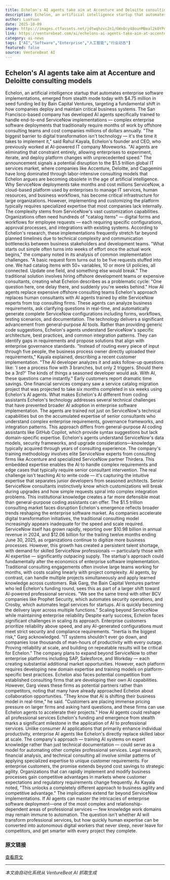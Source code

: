 ```yaml
---
title: Echelon's AI agents take aim at Accenture and Deloitte consulting models
description: Echelon, an artificial intelligence startup that automates enterprise software implementations, emerged from stealth mode today with $4.75 million in seed funding led by Bain Capital Ventures, targeti
author: LuoYuan
date: 2025-10-09
image: https://images.ctfassets.net/jdtwqhzvc2n1/6Wx0cy48ounMBeal2k0YPo/61ea707f3d72649cd7670e2cc4e809b6/nuneybits_Vector_art_of_AI_robot_coding_9f59b4e8-0719-4d4f-8bf3-025933b4c3f3.webp
link: https://venturebeat.com/ai/echelons-ai-agents-take-aim-at-accenture-and-deloitte-consulting-models
category: ai-news
tags: ["AI","Software","Enterprise","人工智能","行业动态"]
featured: false
source: VentureBeat AI
---
```


## Echelon's AI agents take aim at Accenture and Deloitte consulting models

Echelon, an artificial intelligence startup that automates enterprise software implementations, emerged from stealth mode today with $4.75 million in seed funding led by Bain Capital Ventures, targeting a fundamental shift in how companies deploy and maintain critical business systems.
The San Francisco-based company has developed AI agents specifically trained to handle end-to-end ServiceNow implementations — complex enterprise software deployments that traditionally require months of work by offshore consulting teams and cost companies millions of dollars annually.
"The biggest barrier to digital transformation isn't technology — it's the time it takes to implement it," said Rahul Kayala, Echelon's founder and CEO, who previously worked at AI-powered IT company Moveworks. "AI agents are eliminating that constraint entirely, allowing enterprises to experiment, iterate, and deploy platform changes with unprecedented speed."
The announcement signals a potential disruption to the $1.5 trillion global IT services market, where companies like Accenture, Deloitte, and Capgemini have long dominated through labor-intensive consulting models that Echelon argues are becoming obsolete in the age of artificial intelligence.
Why ServiceNow deployments take months and cost millions
ServiceNow, a cloud-based platform used by enterprises to manage IT services, human resources, and business workflows, has become critical infrastructure for large organizations. However, implementing and customizing the platform typically requires specialized expertise that most companies lack internally.
The complexity stems from ServiceNow's vast customization capabilities. Organizations often need hundreds of "catalog items" — digital forms and workflows for employee requests — each requiring specific configurations, approval processes, and integrations with existing systems. According to Echelon's research, these implementations frequently stretch far beyond planned timelines due to technical complexity and communication bottlenecks between business stakeholders and development teams.
"What starts out simple often turns into weeks of effort once the actual work begins," the company noted in its analysis of common implementation challenges. "A basic request form turns out to be five requests stuffed into one. We had catalog items with 50+ variables, 10 or more UI policies, all connected. Update one field, and something else would break."
The traditional solution involves hiring offshore development teams or expensive consultants, creating what Echelon describes as a problematic cycle: "One question here, one delay there, and suddenly you're weeks behind."
How AI agents replace expensive offshore consulting teams
Echelon's approach replaces human consultants with AI agents trained by elite ServiceNow experts from top consulting firms. These agents can analyze business requirements, ask clarifying questions in real-time, and automatically generate complete ServiceNow configurations including forms, workflows, testing scenarios, and documentation.
The technology delivers a significant advancement from general-purpose AI tools. Rather than providing generic code suggestions, Echelon's agents understand ServiceNow's specific architecture, best practices, and common integration patterns. They can identify gaps in requirements and propose solutions that align with enterprise governance standards.
"Instead of routing every piece of input through five people, the business process owner directly uploaded their requirements," Kayala explained, describing a recent customer implementation. "The AI developer analyzes it and asks follow-up questions like: 'I see a process flow with 3 branches, but only 2 triggers. Should there be a 3rd?' The kinds of things a seasoned developer would ask. With AI, these questions came instantly."
Early customers report dramatic time savings. One financial services company saw a service catalog migration project that was projected to take six months completed in six weeks using Echelon's AI agents.
What makes Echelon's AI different from coding assistants
Echelon's technology addresses several technical challenges that have prevented broader AI adoption in enterprise software implementation. The agents are trained not just on ServiceNow's technical capabilities but on the accumulated expertise of senior consultants who understand complex enterprise requirements, governance frameworks, and integration patterns.
This approach differs from general-purpose AI coding assistants like GitHub Copilot, which provide syntax suggestions but lack domain-specific expertise. Echelon's agents understand ServiceNow's data models, security frameworks, and upgrade considerations—knowledge typically acquired through years of consulting experience.
The company's training methodology involves elite ServiceNow experts from consulting firms like Accenture and specialized ServiceNow partner Thirdera. This embedded expertise enables the AI to handle complex requirements and edge cases that typically require senior consultant intervention.
The real challenge isn't teaching AI to write code — it's capturing the intuitive expertise that separates junior developers from seasoned architects. Senior ServiceNow consultants instinctively know which customizations will break during upgrades and how simple requests spiral into complex integration problems. This institutional knowledge creates a far more defensible moat than general-purpose coding assistants can offer.
The $1.5 trillion consulting market faces disruption
Echelon's emergence reflects broader trends reshaping the enterprise software market. As companies accelerate digital transformation initiatives, the traditional consulting model increasingly appears inadequate for the speed and scale required.
ServiceNow itself has grown rapidly, reporting over $10.98 billion in annual revenue in 2024, and $12.06 billion for the trailing twelve months ending June 30, 2025, as organizations continue to digitize more business processes. However, this growth has created a persistent talent shortage, with demand for skilled ServiceNow professionals — particularly those with AI expertise — significantly outpacing supply.
The startup's approach could fundamentally alter the economics of enterprise software implementation. Traditional consulting engagements often involve large teams working for months, with costs scaling linearly with project complexity. AI agents, by contrast, can handle multiple projects simultaneously and apply learned knowledge across customers.
Rak Garg, the Bain Capital Ventures partner who led Echelon's funding round, sees this as part of a larger shift toward AI-powered professional services. "We see the same trend with other BCV companies like Prophet Security, which automates security operations, and Crosby, which automates legal services for startups. AI is quickly becoming the delivery layer across multiple functions."
Scaling beyond ServiceNow while maintaining enterprise reliability
Despite early success, Echelon faces significant challenges in scaling its approach. Enterprise customers prioritize reliability above speed, and any AI-generated configurations must meet strict security and compliance requirements.
"Inertia is the biggest risk," Garg acknowledged. "IT systems shouldn't ever go down, and companies lose thousands of man-hours of productivity with every outage. Proving reliability at scale, and building on repeatable results will be critical for Echelon."
The company plans to expand beyond ServiceNow to other enterprise platforms including SAP, Salesforce, and Workday — each creating substantial additional market opportunities. However, each platform requires developing new domain expertise and training models on platform-specific best practices.
Echelon also faces potential competition from established consulting firms that are developing their own AI capabilities. However, Garg views these firms as potential partners rather than competitors, noting that many have already approached Echelon about collaboration opportunities.
"They know that AI is shifting their business model in real-time," he said. "Customers are placing immense pricing pressure on larger firms and asking hard questions, and these firms can use Echelon agents to accelerate their projects."
How AI agents could reshape all professional services
Echelon's funding and emergence from stealth marks a significant milestone in the application of AI to professional services. Unlike consumer AI applications that primarily enhance individual productivity, enterprise AI agents like Echelon's directly replace skilled labor at scale.
The company's approach — training AI systems on expert knowledge rather than just technical documentation — could serve as a model for automating other complex professional services. Legal research, financial analysis, and technical consulting all involve similar patterns of applying specialized expertise to unique customer requirements.
For enterprise customers, the promise extends beyond cost savings to strategic agility. Organizations that can rapidly implement and modify business processes gain competitive advantages in markets where customer expectations and regulatory requirements change frequently.
As Kayala noted, "This unlocks a completely different approach to business agility and competitive advantage."
The implications extend far beyond ServiceNow implementations. If AI agents can master the intricacies of enterprise software deployment—one of the most complex and relationship-dependent areas of professional services — few knowledge work domains may remain immune to automation.
The question isn't whether AI will transform professional services, but how quickly human expertise can be converted into autonomous digital workers that never sleep, never leave for competitors, and get smarter with every project they complete.

### 原文链接
[查看原文](https://venturebeat.com/ai/echelons-ai-agents-take-aim-at-accenture-and-deloitte-consulting-models)

---
*本文由自动化系统从 VentureBeat AI 抓取生成*
